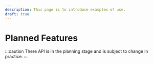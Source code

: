 ```yaml
---
description: This page is to introduce examples of use.
draft: true
---
```


# Planned Features

:::caution
There API is in the planning stage and is subject to change in practice.
:::
